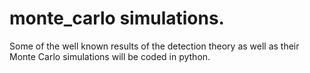 # monte_carlo simulations.
Some of the well known results of the detection theory as well as their Monte Carlo simulations will be coded in python.



